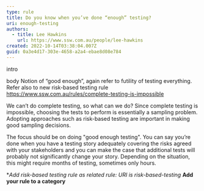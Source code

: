 ```yaml
---
type: rule
title: Do you know when you’ve done “enough” testing?
uri: enough-testing
authors:
  - title: Lee Hawkins
    url: https://www.ssw.com.au/people/lee-hawkins
created: 2022-10-14T03:38:04.007Z
guid: 0a3e4d17-303e-4658-a2a4-ebae8d08e784
---
```

intro
       
<!--endintro-->

body
Notion of “good enough”, again refer to futility of testing everything. Refer also to new risk-based testing rule
https://www.ssw.com.au/rules/complete-testing-is-impossible

We can’t do complete testing, so what can we do?
Since complete testing is impossible, choosing the tests to perform is essentially a sampling problem. Adopting approaches such as risk-based testing are important in making good sampling decisions.

The focus should be on doing "good enough testing". You can say you’re done when you have a testing story adequately covering the risks agreed with your stakeholders and you can make the case that additional tests will probably not significantly change your story. Depending on the situation, this might require months of testing, sometimes only hours.

**Add risk-based testing rule as related rule: URI is risk-based-testing*
**Add your rule to a category**